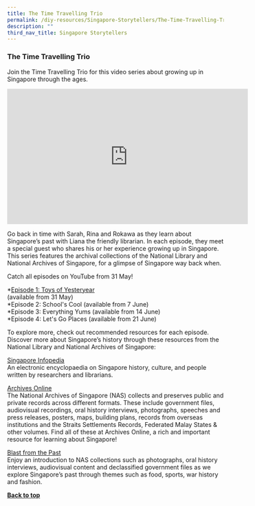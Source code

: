 ```yaml
---
title: The Time Travelling Trio
permalink: /diy-resources/Singapore-Storytellers/The-Time-Travelling-Trio
description: ""
third_nav_title: Singapore Storytellers
---
```

### **The Time Travelling Trio**

Join the Time Travelling Trio for this video series about growing up in Singapore through the ages. 

<iframe width="560" height="315" src="https://www.youtube.com/embed/jg9yYKzlcqg" title="YouTube video player" frameborder="0" allow="accelerometer; autoplay; clipboard-write; encrypted-media; gyroscope; picture-in-picture" allowfullscreen></iframe>

Go back in time with Sarah, Rina and Rokawa as they learn about Singapore’s past with Liana the friendly librarian. In each episode, they meet a special guest who shares his or her experience growing up in Singapore. This series features the archival collections of the National Library and National Archives of Singapore, for a glimpse of Singapore way back when. 

Catch all episodes on YouTube from 31 May!

*[Episode 1: Toys of Yesteryear](https://childrenandteens.nlb.gov.sg//diy-resources/Singapore-Storytellers/Episode-1-Toys-of-Yesteryear)<br>(available from 31 May)
<br>
*Episode 2: School's Cool (available from 7 June) <br>
*Episode 3: Everything Yums (available from 14 June) <br>
*Episode 4: Let's Go Places (available from 21 June) <br>

To explore more, check out recommended resources for each episode. Discover more about Singapore’s history through these resources from the National Library and National Archives of Singapore:

[Singapore Infopedia](https://eresources.nlb.gov.sg/infopedia/) <br>
An electronic encyclopaedia on Singapore history, culture, and people written by researchers and librarians.  

[Archives Online](https://www.nas.gov.sg/archivesonline/) <br>
The National Archives of Singapore (NAS) collects and preserves public and private records across different formats. These include government files, audiovisual recordings, oral history interviews, photographs, speeches and press releases, posters, maps, building plans, records from overseas institutions and the Straits Settlements Records, Federated Malay States & other volumes. Find all of these at Archives Online, a rich and important resource for learning about Singapore! 

[Blast from the Past](https://www.nas.gov.sg/archivesonline/blastfromthepast/) <br>
Enjoy an introduction to NAS collections such as photographs, oral history interviews, audiovisual content and declassified government files as we explore Singapore’s past through themes such as food, sports, war history and fashion.


<b><a href="#top">Back to top</a></b>
